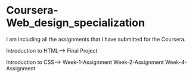 # Coursera-Web_design_specialization
I am including all the assignments that I have submitted for the Coursera.

Introduction to HTML-->
Final Project

Introduction to CSS-->
Week-1-Assignment
Week-2-Assignment
Week-4-Assignment
